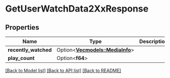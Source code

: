 # GetUserWatchData2XxResponse

## Properties

Name | Type | Description | Notes
------------ | ------------- | ------------- | -------------
**recently_watched** | Option<[**Vec<models::MediaInfo>**](MediaInfo.md)> |  | [optional]
**play_count** | Option<**f64**> |  | [optional]

[[Back to Model list]](../README.md#documentation-for-models) [[Back to API list]](../README.md#documentation-for-api-endpoints) [[Back to README]](../README.md)


